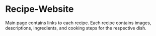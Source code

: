 # Recipe-Website

Main page contains links to each recipe. 
Each recipe contains images, descriptions, ingredients, and cooking steps for the respective dish.